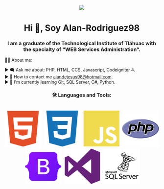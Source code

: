 <div id="header" align="center">
  <img src="https://media.giphy.com/media/4rZA5D22301iMgrUNd/giphy.gif" width="500" />
  <h1 align="center">Hi 👋, Soy Alan-Rodriguez98</h1>
  <h3 align="center"> I am a graduate of the Technological Institute of Tláhuac
    with the specialty of "WEB Services Administration”.</h3>
  </div>

🙍‍♂️ About me:

► 🗨️ Ask me about: PHP, HTML, CCS, Javascript, Codeigniter 4.<br>
► 📧 How to contact me alandejesus98@hotmail.com. <br>
► 🏫 I'm currently learning Git, SQL Server, C#, Python.<br>

<div align="center">
  <h3>🛠️ Languages and Tools: </h3><br>
  <div>
     <img src="https://github.com/devicons/devicon/blob/master/icons/html5/html5-plain.svg" title="HTML5" alt="HTML5" width="120" height="120"/>&nbsp;
     <img src="https://github.com/devicons/devicon/blob/master/icons/css3/css3-plain.svg" title="CCS3" alt="CCS3" width="120" height="120"/>&nbsp;
 <img src="https://github.com/devicons/devicon/blob/master/icons/javascript/javascript-plain.svg" title="Javascript" alt="Javascript" width="120" height="120"/>&nbsp;
     <img src="https://github.com/devicons/devicon/blob/master/icons/php/php-original.svg" title="PHP" alt="PHP" width="120" height="120"/>&nbsp;
    <img src="https://github.com/devicons/devicon/blob/master/icons/bootstrap/bootstrap-original.svg" title="Bootstrap" alt="Bootstrap" width="120" height="120"/>&nbsp;
     <img src="https://github.com/devicons/devicon/blob/master/icons/visualstudio/visualstudio-plain.svg" title="Visual-Studio" alt="Visual-Studio" width="120" height="120"/>&nbsp;
     <img src="https://github.com/devicons/devicon/blob/master/icons/microsoftsqlserver/microsoftsqlserver-plain-wordmark.svg" title="sql-server" alt="SQL-SERVER" width="120" height="120"/>&nbsp;

